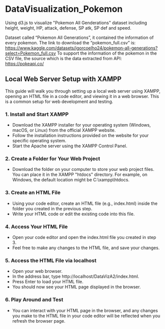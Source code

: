 # DataVisualization_Pokemon
Using d3.js to visualize "Pokemon All Genderations" dataset including height, weight, HP, attack, defense, SP atk, SP def and speed.

Dataset called “Pokemon All Generations”, it contained the information of every pokemon. 
The link to download the “pokemon_full.csv” is: https://www.kaggle.com/datasets/igorcoelho24/pokemon-all-generations?select=Pokemon_full.csv 
To support the information of the pokemon in the CSV file, the source which is the data extracted from API: https://pokeapi.co/ 

## Local Web Server Setup with XAMPP
This guide will walk you through setting up a local web server using XAMPP, opening an HTML file in a code editor, and viewing it in a web browser. This is a common setup for web development and testing.
### 1. Install and Start XAMPP
- Download the XAMPP installer for your operating system (Windows, macOS, or Linux) from the official XAMPP website.
- Follow the installation instructions provided on the website for your specific operating system.
- Start the Apache server using the XAMPP Control Panel.
### 2. Create a Folder for Your Web Project
- Download the folder on your computer to store your web project files. You can place it in the XAMPP "htdocs" directory. For example, on Windows, the default location might be C:\xampp\htdocs.
### 3. Create an HTML File
- Using your code editor, create an HTML file (e.g., index.html) inside the folder you created in the previous step.
- Write your HTML code or edit the existing code into this file.
### 4. Access Your HTML File
- Open your code editor and open the index.html file you created in step 3.
- Feel free to make any changes to the HTML file, and save your changes.
### 5. Access the HTML File via localhost
- Open your web browser.
- In the address bar, type http://localhost/DataVizA2/index.html.
- Press Enter to load your HTML file.
- You should now see your HTML page displayed in the browser.
### 6. Play Around and Test
- You can interact with your HTML page in the browser, and any changes you make to the HTML file in your code editor will be reflected when you refresh the browser page.
